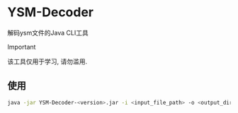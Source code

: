 # YSM-Decoder

解码ysm文件的Java CLI工具

> [!IMPORTANT]  
> 该工具仅用于学习, 请勿滥用.

## 使用

```bash
java -jar YSM-Decoder-<version>.jar -i <input_file_path> -o <output_dir_path>
```
